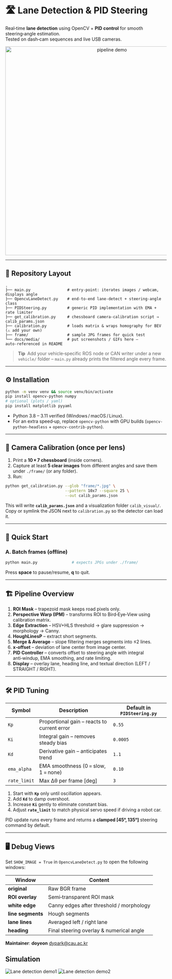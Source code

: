 # 🛣️  Lane Detection & PID Steering

Real‑time **lane detection** using OpenCV + **PID control** for smooth steering‑angle estimation.  
Tested on dash‑cam sequences and live USB cameras.

<p align="center">
  <img src="docs/media/demo_pipeline.gif" alt="pipeline demo" width="650"/>
</p>

---

## 📂 Repository Layout

```text
.
├── main.py                # entry‑point: iterates images / webcam, displays angle
├── OpencvLaneDetect.py    # end‑to‑end lane‑detect + steering‑angle class
├── PIDSteering.py         # generic PID implementation with EMA + rate limiter
├── get_calibration.py     # chessboard camera‑calibration script → calib_params.json
├── calibration.py         # loads matrix & wraps homography for BEV (⚠️ add your own)
├── frame/                 # sample JPG frames for quick test
└── docs/media/            # put screenshots / GIFs here – auto‑referenced in README
```

> **Tip** Add your vehicle‑specific ROS node or CAN writer under a new `vehicle/` folder – `main.py` already prints the filtered angle every frame.

---

## ⚙️  Installation

```bash
python -m venv venv && source venv/bin/activate
pip install opencv-python numpy
# optional (plots / yaml)
pip install matplotlib pyyaml
```

- Python 3.8 – 3.11 verified (Windows / macOS / Linux).  
- For an extra speed‑up, replace `opencv-python` with GPU builds (`opencv-python-headless` + `opencv-contrib-python`).

---

## 🔧 Camera Calibration (once per lens)

1. Print a **10 × 7 chessboard** (inside corners).  
2. Capture at least **5 clear images** from different angles and save them under `./frame/` (or any folder).
3. Run:

```bash
python get_calibration.py --glob "frame/*.jpg" \
                          --pattern 10x7 --square 25 \
                          --out calib_params.json
```

This will write **`calib_params.json`** and a visualization folder `calib_visual/`.  
Copy or symlink the JSON next to `calibration.py` so the detector can load it.

---

## 🚀 Quick Start

### A. Batch frames (offline)

```bash
python main.py               # expects JPGs under ./frame/
```
Press **space** to pause/resume, **q** to quit.

---

## 🏗️  Pipeline Overview

1. **ROI Mask** – trapezoid mask keeps road pixels only.  
2. **Perspective Warp (IPM)** – transforms ROI to Bird‑Eye‑View using calibration matrix.  
3. **Edge Extraction** – HSV+HLS threshold → glare suppression → morphology → Canny.  
4. **HoughLinesP** – extract short segments.  
5. **Merge & Average** – slope filtering merges segments into ≤2 lines.  
6. **x‑offset** – deviation of lane center from image center.  
7. **PID Controller** – converts offset to steering angle with integral anti‑windup, EMA smoothing, and rate limiting.  
8. **Display** – overlay lane, heading line, and textual direction (LEFT / STRAIGHT / RIGHT).

---

## 🛠  PID Tuning

| Symbol | Description | Default in `PIDSteering.py` |
|--------|-------------|-----------------------------|
| `Kp`   | Proportional gain – reacts to current error | `0.55` |
| `Ki`   | Integral gain – removes steady bias         | `0.0005` |
| `Kd`   | Derivative gain – anticipates trend         | `1.1` |
| `ema_alpha` | EMA smoothness (0 = slow, 1 = none)    | `0.10` |
| `rate_limit` | Max Δθ per frame [deg]                | `3` |

1. Start with **`Kp`** only until oscillation appears.  
2. Add **`Kd`** to damp overshoot.  
3. Increase **`Ki`** gently to eliminate constant bias.  
4. Adjust **`rate_limit`** to match physical servo speed if driving a robot car.

PID update runs every frame and returns a **clamped [45°, 135°]** steering command by default.

---

## 🖥️  Debug Views

Set `SHOW_IMAGE = True` in `OpencvLaneDetect.py` to open the following windows:

| Window            | Content                                      |
|-------------------|----------------------------------------------|
| **original**      | Raw BGR frame                                |
| **ROI overlay**   | Semi‑transparent ROI mask                    |
| **white edge**    | Canny edges after threshold / morphology     |
| **line segments** | Hough segments                               |
| **lane lines**    | Averaged left / right lane                   |
| **heading**       | Final steering overlay & numerical angle     |

**Maintainer**: **doyeon**  <dypark@cau.ac.kr>

## Simulation
![Lane detection demo1](./etc/vid1.gif)
![Lane detection demo2](./etc/vid2.gif)